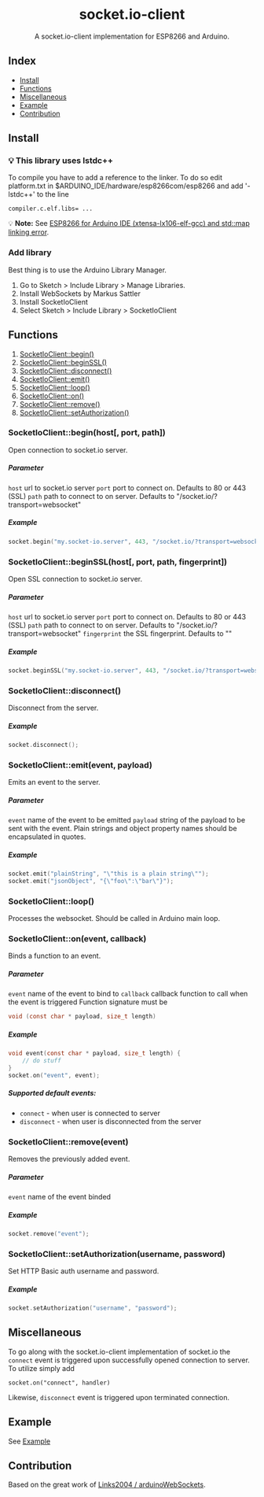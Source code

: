 <h1 align="center">socket.io-client</h1>

<p align = "center">A socket.io-client implementation for ESP8266 and Arduino.</p>

## Index
- [Install](#install)
- [Functions](#functions)
- [Miscellaneous](#miscellaneous)
- [Example](#example)
- [Contribution](#contribution)

## Install <a name = "install"></a>

### 💡 This library uses lstdc++
To compile you have to add a reference to the linker. 
To do so edit platform.txt in $ARDUINO_IDE/hardware/esp8266com/esp8266 and add '-lstdc++' to the line 
```
compiler.c.elf.libs= ...
```
💡 **Note:** See [ESP8266 for Arduino IDE (xtensa-lx106-elf-gcc) and std::map linking error](http://stackoverflow.com/questions/33450946/esp8266-for-arduino-ide-xtensa-lx106-elf-gcc-and-stdmap-linking-error).

### Add library
Best thing is to use the Arduino Library Manager.
1. Go to Sketch > Include Library > Manage Libraries.
2. Install WebSockets by Markus Sattler
3. Install SocketIoClient
4. Select Sketch > Include Library > SocketIoClient

## Functions <a name = "functions"></a>
1. [SocketIoClient::begin()](#begin)
2. [SocketIoClient::beginSSL()](#beginSSL)
3. [SocketIoClient::disconnect()](#disconnect)
4. [SocketIoClient::emit()](#emit)
5. [SocketIoClient::loop()](#loop)
6. [SocketIoClient::on()](#on)
7. [SocketIoClient::remove()](#remove)
8. [SocketIoClient::setAuthorization()](#setAuthorization)

### SocketIoClient::begin(host[, port, path]) <a name = "begin"></a>
Open connection to socket.io server.

##### Parameter
```host``` url to socket.io server
```port``` port to connect on. Defaults to 80 or 443 (SSL)
```path``` path to connect to on server. Defaults to "/socket.io/?transport=websocket"

##### Example
```c
socket.begin("my.socket-io.server", 443, "/socket.io/?transport=websocket");
```

### SocketIoClient::beginSSL(host[, port, path, fingerprint]) <a name = "beginSSL"></a>
Open SSL connection to socket.io server.

##### Parameter
```host``` url to socket.io server
```port``` port to connect on. Defaults to 80 or 443 (SSL)
```path``` path to connect to on server. Defaults to "/socket.io/?transport=websocket"
```fingerprint``` the SSL fingerprint. Defaults to ""

##### Example
```c
socket.beginSSL("my.socket-io.server", 443, "/socket.io/?transport=websocket", "26 96 1C 2A 51 07 FD 15 80 96 93 AE F7 32 CE B9 0D 01 55 C4");
```

### SocketIoClient::disconnect() <a name = "disconnect"></a>
Disconnect from the server.

##### Example
```c
socket.disconnect();
```

### SocketIoClient::emit(event, payload) <a name = "emit"></a>
Emits an event to the server.

##### Parameter
```event``` name of the event to be emitted
```payload``` string of the payload to be sent with the event. Plain strings and object property names should be encapsulated in quotes.

##### Example
```c
socket.emit("plainString", "\"this is a plain string\"");
socket.emit("jsonObject", "{\"foo\":\"bar\"}");
```

### SocketIoClient::loop() <a name = "loop"></a>
Processes the websocket. Should be called in Arduino main loop.

### SocketIoClient::on(event, callback) <a name = "on"></a>
Binds a function to an event.

##### Parameter
```event``` name of the event to bind to
```callback``` callback function to call when the event is triggered
Function signature must be
```c
void (const char * payload, size_t length)
```

##### Example
```c
void event(const char * payload, size_t length) {
	// do stuff
}
socket.on("event", event);
```

##### Supported default events:
* `connect` - when user is connected to server
* `disconnect` - when user is disconnected from the server

### SocketIoClient::remove(event) <a name = "remove"></a>
Removes the previously added event.

##### Parameter
```event``` name of the event binded

##### Example
```c
socket.remove("event");
```

### SocketIoClient::setAuthorization(username, password) <a name = "setAuthorization"></a>
Set HTTP Basic auth username and password.

##### Example
```c
socket.setAuthorization("username", "password");
```

## Miscellaneous <a name = "miscellaneous"></a>
To go along with the socket.io-client implementation of socket.io the ```connect``` event is triggered upon successfully opened connection to server. To utilize simply add
```
socket.on("connect", handler)
```
Likewise, ```disconnect``` event is triggered upon terminated connection.

##  Example <a name = "example"></a>
See [Example](examples/BasicExample/BasicExample.ino)

## Contribution <a name = "contribution"></a>
Based on the great work of [Links2004 / arduinoWebSockets](https://github.com/Links2004/arduinoWebSockets).
